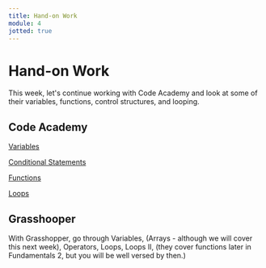 ```yaml
---
title: Hand-on Work
module: 4
jotted: true
---
```


# Hand-on Work

This week, let's continue working with Code Academy and look at some of their variables, functions, control structures, and looping.

## Code Academy

[Variables](https://www.codecademy.com/courses/introduction-to-javascript/lessons/variables/exercises/intro-variables?action=resume_content_item)

[Conditional Statements](https://www.codecademy.com/courses/introduction-to-javascript/lessons/control-flow/exercises/control-flow-intro?action=resume_content_item)

[Functions](https://www.codecademy.com/courses/introduction-to-javascript/lessons/functions/exercises/intro-to-functions?action=resume_content_item)

[Loops](https://www.codecademy.com/courses/introduction-to-javascript/lessons/loops/exercises/loops?action=resume_content_item)

## Grasshooper
With Grasshopper, go through Variables, (Arrays - although we will cover this next week), Operators, Loops, Loops II, (they cover functions later in Fundamentals 2, but you will be well versed by then.) 
